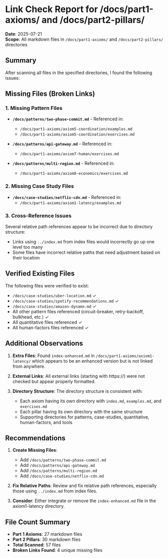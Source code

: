 # Link Check Report for /docs/part1-axioms/ and /docs/part2-pillars/

**Date**: 2025-07-21  
**Scope**: All markdown files in `/docs/part1-axioms/` and `/docs/part2-pillars/` directories

## Summary

After scanning all files in the specified directories, I found the following issues:

## Missing Files (Broken Links)

### 1. Missing Pattern Files
- **`/docs/patterns/two-phase-commit.md`** - Referenced in:
  - `/docs/part1-axioms/axiom5-coordination/examples.md`
  - `/docs/part1-axioms/axiom5-coordination/exercises.md`

- **`/docs/patterns/api-gateway.md`** - Referenced in:
  - `/docs/part1-axioms/axiom7-human/exercises.md`

- **`/docs/patterns/multi-region.md`** - Referenced in:
  - `/docs/part1-axioms/axiom8-economics/exercises.md`

### 2. Missing Case Study Files
- **`/docs/case-studies/netflix-cdn.md`** - Referenced in:
  - `/docs/part1-axioms/axiom1-latency/examples.md`

### 3. Cross-Reference Issues

Several relative path references appear to be incorrect due to directory structure:
- Links using `../index.md` from index files would incorrectly go up one level too many
- Some files have incorrect relative paths that need adjustment based on their location

## Verified Existing Files

The following files were verified to exist:
- `/docs/case-studies/uber-location.md` ✓
- `/docs/case-studies/spotify-recommendations.md` ✓
- `/docs/case-studies/amazon-dynamo.md` ✓
- All other pattern files referenced (circuit-breaker, retry-backoff, bulkhead, etc.) ✓
- All quantitative files referenced ✓
- All human-factors files referenced ✓

## Additional Observations

1. **Extra Files**: Found `index-enhanced.md` in `/docs/part1-axioms/axiom1-latency/` which appears to be an enhanced version but is not linked from anywhere.

2. **External Links**: All external links (starting with https://) were not checked but appear properly formatted.

3. **Directory Structure**: The directory structure is consistent with:
   - Each axiom having its own directory with `index.md`, `examples.md`, and `exercises.md`
   - Each pillar having its own directory with the same structure
   - Supporting directories for patterns, case-studies, quantitative, human-factors, and tools

## Recommendations

1. **Create Missing Files**:
   - Add `/docs/patterns/two-phase-commit.md`
   - Add `/docs/patterns/api-gateway.md`
   - Add `/docs/patterns/multi-region.md`
   - Add `/docs/case-studies/netflix-cdn.md`

2. **Fix Relative Paths**: Review and fix relative path references, especially those using `../index.md` from index files.

3. **Consider**: Either integrate or remove the `index-enhanced.md` file in the axiom1-latency directory.

## File Count Summary

- **Part 1 Axioms**: 27 markdown files
- **Part 2 Pillars**: 30 markdown files
- **Total Scanned**: 57 files
- **Broken Links Found**: 4 unique missing files